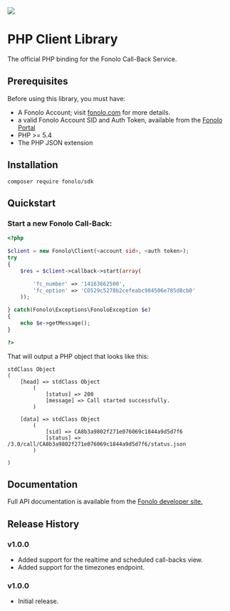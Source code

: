 <a href="https://fonolo.com" target="_blank"><img src="https://portal.fonolo.com/static/1.0/images/fonolo_logo_large.png"/></a>

# PHP Client Library

The official PHP binding for the Fonolo Call-Back Service.

## Prerequisites

Before using this library, you must have:

* A Fonolo Account; visit [fonolo.com](https://fonolo.com/) for more details.
* a valid Fonolo Account SID and Auth Token, available from the [Fonolo Portal](https://portal.fonolo.com/)
* PHP >= 5.4
* The PHP JSON extension

## Installation

```
composer require fonolo/sdk
```

## Quickstart

### Start a new Fonolo Call-Back:

```php
<?php

$client = new Fonolo\Client(<account sid>, <auth token>);
try
{
    $res = $client->callback->start(array(

        'fc_number' => '14163662500',
        'fc_option' => 'CO529c5278b2cefeabc984506e785d8cb0'
    ));

} catch(Fonolo\Exceptions\FonoloException $e)
{
    echo $e->getMessage();
}

?>
```

That will output a PHP object that looks like this:

```
stdClass Object
(
    [head] => stdClass Object
        (
            [status] => 200
            [message] => Call started successfully.
        )

    [data] => stdClass Object
        (
            [sid] => CA8b3a9802f271e076069c1844a9d5d7f6
            [status] => /3.0/call/CA8b3a9802f271e076069c1844a9d5d7f6/status.json
        )

)
```

## Documentation

Full API documentation is available from the [Fonolo developer site.][fonolo dev site]

## Release History

### v1.0.0
* Added support for the realtime and scheduled call-backs view.
* Added support for the timezones endpoint.

### v1.0.0
* Initial release.

[fonolo dev site]:  https://fonolo.com/help/api/
